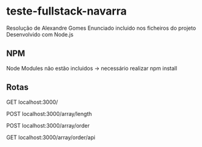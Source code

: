 # teste-fullstack-navarra
Resolução de Alexandre Gomes
Enunciado incluido nos ficheiros do projeto
Desenvolvido com Node.js

## NPM
Node Modules não estão incluidos -> necessário realizar npm install

## Rotas
GET localhost:3000/

POST localhost:3000/array/length

POST localhost:3000/array/order

GET localhost:3000/array/order/api